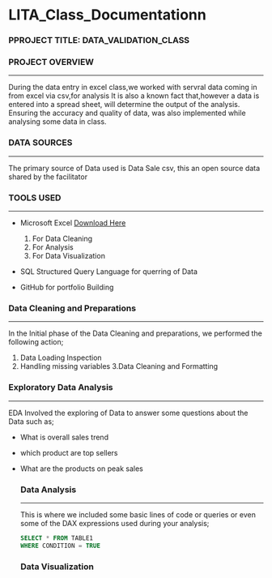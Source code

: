 # LITA_Class_Documentationn

### PPROJECT TITLE:  DATA_VALIDATION_CLASS

### PROJECT OVERVIEW
---
During the data entry in excel class,we worked with servral data coming in from excel via csv,for analysis
It is also a known fact that,however a data is entered into a spread sheet, will determine the output of the analysis.
Ensuring the accuracy and quality of data, was also implemented while analysing some data in class.

### DATA SOURCES
---
The primary source of Data used is Data Sale csv, this an open source data shared by the facilitator

### TOOLS USED
---
- Microsoft Excel  [Download Here](https://www.microsoft.com)
  1. For Data Cleaning
  2. For Analysis
  3. For Data Visualization
  
- SQL Structured Query Language
  for querring of Data
- GitHub for portfolio Building
  
### Data Cleaning and Preparations
---
In the Initial phase of the Data Cleaning and preparations, we performed the following action;
1. Data Loading Inspection
2. Handling missing variables
3.Data Cleaning and Formatting

### Exploratory Data Analysis
---
EDA Involved the exploring of Data to answer some questions about the Data such as;
- What is overall sales trend
- which product are top sellers
- What are the products on peak sales

  ### Data Analysis
  ---
  This is where we included some basic lines of code or queries or even some of the DAX expressions used during your analysis;


  ```SQL
  SELECT * FROM TABLE1
  WHERE CONDITION = TRUE
  ```
  
  
  ### Data Visualization
  
  







  
   
   
   
 







  
  
  





